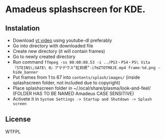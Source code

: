 # Amadeus splashscreen for KDE.

## Instalation

* Download [yt video](https://www.youtube.com/watch?v=iTmZTOTM8JE) using youtube-dl preferably 
* Go into directory with downloaded file
* Create new directory (it will contain frames)
* Go to newly created directory
* Run command `ffmpeg -ss 00:00:08.53 -i ../PS3・PS4・PS\ Vita『STEINS\;GATE\ 0』アマデウス“紅莉栖”-iTmZTOTM8JE.mp4 frame-%d.png -hide_banner`
* Put frames from 1 to 67 into `contents/splash/images/` (inside splashscreen folder, not included due to copyright)
* Place splashscreen folder in ~/.local/share/plasma/look-and-feel/ (FOLDER HAS TO BE NAMED Amadeus CASE SENSITIVE)
* Activete it in `System Settings -> Startup and Shutdown -> Splash screen`

## License
WTFPL
